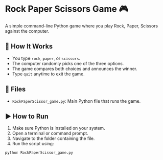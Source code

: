 # Rock Paper Scissors Game 🎮

A simple command-line Python game where you play Rock, Paper, Scissors against the computer.

## 🧠 How It Works

- You type `rock`, `paper`, or `scissors`.
- The computer randomly picks one of the three options.
- The game compares both choices and announces the winner.
- Type `quit` anytime to exit the game.

## 📂 Files

- `RockPaperScissor_game.py`: Main Python file that runs the game.

## ▶️ How to Run

1. Make sure Python is installed on your system.
2. Open a terminal or command prompt.
3. Navigate to the folder containing the file.
4. Run the script using:

```bash
python RockPaperScissor_game.py

